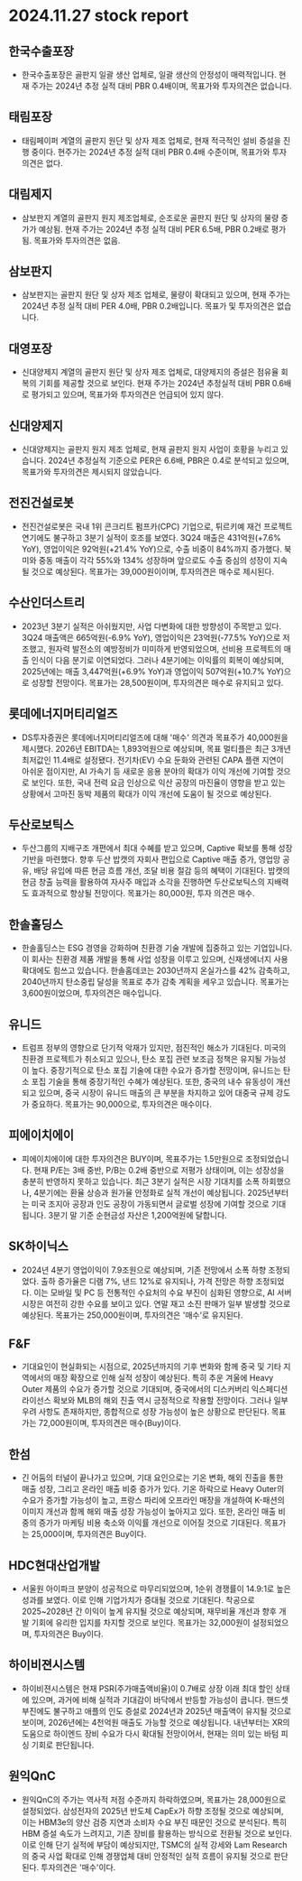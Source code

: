 # 2024.11.27 stock report
## 한국수출포장
- 한국수출포장은 골판지 일괄 생산 업체로, 일괄 생산의 안정성이 매력적입니다. 현재 주가는 2024년 추정 실적 대비 PBR 0.4배이며, 목표가와 투자의견은 없습니다.
## 태림포장
- 태림페이퍼 계열의 골판지 원단 및 상자 제조 업체로, 현재 적극적인 설비 증설을 진행 중이다. 현주가는 2024년 추정 실적 대비 PBR 0.4배 수준이며, 목표가와 투자의견은 없다.
## 대림제지
- 삼보판지 계열의 골판지 원지 제조업체로, 순조로운 골판지 원단 및 상자의 물량 증가가 예상됨. 현재 주가는 2024년 추정 실적 대비 PER 6.5배, PBR 0.2배로 평가됨. 목표가와 투자의견은 없음.
## 삼보판지
- 삼보판지는 골판지 원단 및 상자 제조 업체로, 물량이 확대되고 있으며, 현재 주가는 2024년 추정 실적 대비 PER 4.0배, PBR 0.2배입니다. 목표가 및 투자의견은 없습니다.
## 대영포장
- 신대양제지 계열의 골판지 원단 및 상자 제조 업체로, 대양제지의 증설은 점유율 회복의 기회를 제공할 것으로 보인다. 현재 주가는 2024년 추정실적 대비 PBR 0.6배로 평가되고 있으며, 목표가와 투자의견은 언급되어 있지 않다.
## 신대양제지
- 신대양제지는 골판지 원지 제조 업체로, 현재 골판지 원지 사업이 호황을 누리고 있습니다. 2024년 추정실적 기준으로 PER은 6.6배, PBR은 0.4로 분석되고 있으며, 목표가와 투자의견은 제시되지 않았습니다.
## 전진건설로봇
- 전진건설로봇은 국내 1위 콘크리트 펌프카(CPC) 기업으로, 튀르키예 재건 프로젝트 연기에도 불구하고 3분기 실적이 호조를 보였다. 3Q24 매출은 431억원(+7.6% YoY), 영업이익은 92억원(+21.4% YoY)으로, 수출 비중이 84%까지 증가했다. 북미와 중동 매출이 각각 55%와 134% 성장하며 앞으로도 수출 중심의 성장이 지속될 것으로 예상된다. 목표가는 39,000원이이며, 투자의견은 매수로 제시된다.
## 수산인더스트리
- 2023년 3분기 실적은 아쉬웠지만, 사업 다변화에 대한 방향성이 주목받고 있다. 3Q24 매출액은 665억원(-6.9% YoY), 영업이익은 23억원(-77.5% YoY)으로 저조했고, 원자력 발전소의 예방정비가 미미하게 반영되었으며, 선비용 프로젝트의 매출 인식이 다음 분기로 이연되었다. 그러나 4분기에는 이익률의 회복이 예상되며, 2025년에는 매출 3,447억원(+6.9% YoY)과 영업이익 507억원(+10.7% YoY)으로 성장할 전망이다. 목표가는 28,500원이며, 투자의견은 매수로 유지되고 있다.
## 롯데에너지머티리얼즈
- DS투자증권은 롯데에너지머티리얼즈에 대해 '매수' 의견과 목표주가 40,000원을 제시했다. 2026년 EBITDA는 1,893억원으로 예상되며, 목표 멀티플은 최근 3개년 최저값인 11.4배로 설정됐다. 전기차(EV) 수요 둔화와 관련된 CAPA 플랜 지연이 아쉬운 점이지만, AI 가속기 등 새로운 응용 분야의 확대가 이익 개선에 기여할 것으로 보인다. 또한, 국내 전력 요금 인상으로 익산 공장의 마진율이 영향을 받고 있는 상황에서 고마진 동박 제품의 확대가 이익 개선에 도움이 될 것으로 예상된다.
## 두산로보틱스
- 두산그룹의 지배구조 개편에서 최대 수혜를 받고 있으며, Captive 확보를 통해 성장 기반을 마련했다. 향후 두산 밥캣의 자회사 편입으로 Captive 매출 증가, 영업망 공유, 배당 유입에 따른 현금 흐름 개선, 조달 비용 절감 등의 혜택이 기대된다. 밥캣의 현금 창출 능력을 활용하여 자사주 매입과 소각을 진행하면 두산로보틱스의 지배력도 효과적으로 향상될 전망이다. 목표가는 80,000원, 투자 의견은 매수.
## 한솔홀딩스
- 한솔홀딩스는 ESG 경영을 강화하며 친환경 기술 개발에 집중하고 있는 기업입니다. 이 회사는 친환경 제품 개발을 통해 사업 성장을 이루고 있으며, 신재생에너지 사용 확대에도 힘쓰고 있습니다. 한솔홈데코는 2030년까지 온실가스를 42% 감축하고, 2040년까지 탄소중립 달성을 목표로 추가 감축 계획을 세우고 있습니다. 목표가는 3,600원이었으며, 투자의견은 매수입니다.
## 유니드
- 트럼프 정부의 영향으로 단기적 악재가 있지만, 점진적인 해소가 기대된다. 미국의 친환경 프로젝트가 취소되고 있으나, 탄소 포집 관련 보조금 정책은 유지될 가능성이 높다. 중장기적으로 탄소 포집 기술에 대한 수요가 증가할 전망이며, 유니드는 탄소 포집 기술을 통해 중장기적인 수혜가 예상된다. 또한, 중국의 내수 유동성이 개선되고 있으며, 중국 시장이 유니드 매출의 큰 부분을 차지하고 있어 대중국 규제 강도가 중요하다. 목표가는 90,000으로, 투자의견은 매수이다.
## 피에이치에이
- 피에이치에이에 대한 투자의견은 BUY이며, 목표주가는 1.5만원으로 조정되었습니다. 현재 P/E는 3배 중반, P/B는 0.2배 중반으로 저평가 상태이며, 이는 성장성을 충분히 반영하지 못하고 있습니다. 최근 3분기 실적은 시장 기대치를 소폭 하회했으나, 4분기에는 환율 상승과 원가율 안정화로 실적 개선이 예상됩니다. 2025년부터는 미국 조지아 공장과 인도 공장이 가동되면서 글로벌 성장에 기여할 것으로 기대됩니다. 3분기 말 기준 순현금성 자산은 1,200억원에 달합니다.
## SK하이닉스
- 2024년 4분기 영업이익이 7.9조원으로 예상되며, 기존 전망에서 소폭 하향 조정되었다. 출하 증가율은 디램 7%, 낸드 12%로 유지되나, 가격 전망은 하향 조정되었다. 이는 모바일 및 PC 등 전통적인 수요처의 수요 부진이 심화된 영향으로, AI 서버 시장은 여전히 강한 수요를 보이고 있다. 연말 재고 소진 판매가 일부 발생할 것으로 예상된다. 목표가는 250,000원이며, 투자의견은 '매수'로 유지된다.
## F&F
- 기대요인이 현실화되는 시점으로, 2025년까지의 기후 변화와 함께 중국 및 기타 지역에서의 매장 확장으로 인해 실적 성장이 예상된다. 특히 추운 겨울에 Heavy Outer 제품의 수요가 증가할 것으로 기대되며, 중국에서의 디스커버리 익스페디션 라이선스 확보와 MLB의 해외 진출 역시 긍정적으로 작용할 전망이다. 그러나 일부 우려 사항도 존재하지만, 종합적으로 성장 가능성이 높은 상황으로 판단된다. 목표가는 72,000원이며, 투자의견은 매수(Buy)이다.
## 한섬
- 긴 어둠의 터널이 끝나가고 있으며, 기대 요인으로는 기온 변화, 해외 진출을 통한 매출 성장, 그리고 온라인 매출 비중 증가가 있다. 기온 하락으로 Heavy Outer의 수요가 증가할 가능성이 높고, 프랑스 파리에 오프라인 매장을 개설하여 K-패션의 이미지 개선과 함께 해외 매출 성장 가능성이 높아지고 있다. 또한, 온라인 매출 비중의 증가가 마케팅 비용 축소와 이익률 개선으로 이어질 것으로 기대된다. 목표가는 25,000이며, 투자의견은 Buy이다.
## HDC현대산업개발
- 서울원 아이파크 분양이 성공적으로 마무리되었으며, 1순위 경쟁률이 14.9:1로 높은 성과를 보였다. 이로 인해 기업가치가 증대될 것으로 기대된다. 착공으로 2025~2028년 간 이익이 높게 유지될 것으로 예상되며, 재무비율 개선과 향후 개발 기회에 유리한 입지를 차지할 것으로 보인다. 목표가는 32,000원이 설정되었으며, 투자의견은 Buy이다.
## 하이비젼시스템
- 하이비젼시스템은 현재 PSR(주가매출액비율)이 0.7배로 상장 이래 최대 할인 상태에 있으며, 과거에 비해 실적과 기대감이 바닥에서 반등할 가능성이 큽니다. 핸드셋 부진에도 불구하고 애플의 인도 증설로 2024년과 2025년 매출액이 유지될 것으로 보이며, 2026년에는 4천억원 매출도 가능할 것으로 예상됩니다. 내년부터는 XR의 도움으로 하이엔드 장비 수요가 다시 확대될 전망이어서, 현재는 의미 있는 바텀 피싱 기회로 판단됩니다.
## 원익QnC
- 원익QnC의 주가는 역사적 저점 수준까지 하락하였으며, 목표가는 28,000원으로 설정되었다. 삼성전자의 2025년 반도체 CapEx가 하향 조정될 것으로 예상되며, 이는 HBM3e의 양산 검증 지연과 소비자 수요 부진 때문인 것으로 분석된다. 특히 HBM 증설 속도가 느려지고, 기존 장비를 활용하는 방식으로 전환될 것으로 보인다. 이로 인해 단기 실적에 부담이 예상되지만, TSMC의 실적 강세와 Lam Research의 중국 사업 확대로 인해 경쟁업체 대비 안정적인 실적 흐름이 유지될 것으로 판단된다. 투자의견은 '매수'이다.